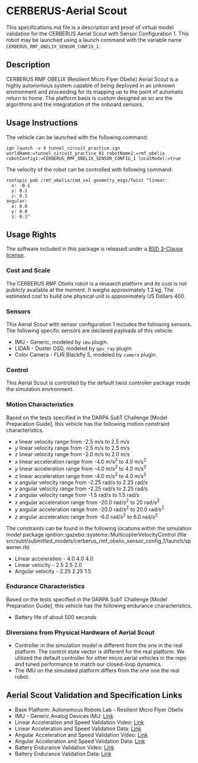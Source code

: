 <!-- This is a Markdown description of a robot model submitted for inclusion in the
DARPA Subterranean Challenge Technology Repository -->

# CERBERUS-Aerial Scout
This specifications.md file is a description and proof of virtual model validation for
the CERBERUS Aerial Scout with Sensor Configuration 1. This robot may be launched using a launch command with the variable name `CERBERUS_RMF_OBELIX_SENSOR_CONFIG_1`.

## Description
CERBERUS RMF OBELIX (Resilient Micro Flyer Obelix) Aerial Scout is a highly autonomous system capable of being deployed in an unknown environment and proceeding for its mapping up to the point of automatic return to home. The platform basis is custom designed as so are the algorithms and the integratation of the onboard sensors.

## Usage Instructions
The vehicle can be launched with the following command:
```
ign launch -v 4 tunnel_circuit_practice.ign worldName:=tunnel_circuit_practice_01 robotName1:=rmf_obelix robotConfig1:=CERBERUS_RMF_OBELIX_SENSOR_CONFIG_1 localModel:=true
```
The velocity of the robot can be controlled with following command:
```
rostopic pub /rmf_obelix/cmd_vel geometry_msgs/Twist "linear:
  x: -0.1
  y: 0.1
  z: 0.1
angular:
  x: 0.0
  y: 0.0
  z: 0.1"
```

## Usage Rights
The software included in this package is released under a [BSD 3-Clause license](LICENSE).


### Cost and Scale
The CERBERUS RMF Obelix robot is a research platform and its cost is not publicly available at the moment.
It weighs approximately 1.3 kg. The estimated cost to build one physical unit is approximately US Dollars 400.

### Sensors
This Aerial Scout with sensor configuration 1 includes the following sensors.
The following specific sensors are declared payloads of this vehicle:
* IMU - Generic, modeled by `imu` plugin.
* LIDAR - Ouster OS0, modeled by `gpu_ray` plugin.
* Color Camera - FLIR Blackfly S, modeled by `camera` plugin.

### Control
This Aerial Scout is controlled by the default twist controller package inside the simulation environment.

### Motion Characteristics
Based on the tests specified in the DARPA SubT Challenge [Model Preparation
Guide], this vehicle has the following motion constraint characteristics.
* _x_ linear velocity range from -2.5 m/s to 2.5 m/s
* _y_ linear velocity range from -2.5 m/s to 2.5 m/s
* _z_ linear velocity range from -2.0 m/s to 2.0 m/s
* _x_ linear acceleration range from -4.0 m/s<sup>2</sup> to 4.0 m/s<sup>2</sup>
* _y_ linear acceleration range from -4.0 m/s<sup>2</sup> to 4.0 m/s<sup>2</sup>
* _z_ linear acceleration range from -4.0 m/s<sup>2</sup> to 4.0 m/s<sup>2</sup>
* _x_ angular velocity range from -2.25 rad/s to 2.25 rad/s
* _y_ angular velocity range from -2.25 rad/s to 2.25 rad/s
* _z_ angular velocity range from -1.5 rad/s to 1.5 rad/s
* _x_ angular acceleration range from -20.0 rad/s<sup>2</sup> to 20 rad/s<sup>2</sup>
* _y_ angular acceleration range from -20.0 rad/s<sup>2</sup> to 20.0 rad/s<sup>2</sup>
* _z_ angular acceleration range from -6.0 rad/s<sup>2</sup> to 6.0 rad/s<sup>2</sup>

The constraints can be found in the following locations within the simulation model
package ignition::gazebo::systems::MulticopterVelocityControl (file src/subt/submitted_models/cerberus_rmf_obelix_sensor_config_1/launch/spawner.rb)
* Linear acceleration - <maximumLinearAcceleration>4.0 4.0 4.0</maximumLinearAcceleration>
* Linear velocity - <maximumLinearVelocity>2.5 2.5 2.0</maximumLinearVelocity>
* Angular velocity - <maximumAngularVelocity>2.25 2.25 1.5</maximumAngularVelocity>

### Endurance Characteristics
Based on the tests specified in the DARPA SubT Challenge [Model Preparation
Guide], this vehicle has the following endurance characteristics.

* Battery life of about 500 seconds

### Diversions from Physical Hardware of Aerial Scout
* Controller in the simulation model is different from the one in the real platform. The control state vector is different for the real platform. We utilized the default controller for other micro aerial vehicles in the repo and tuned performance to match our closed-loop dynamics.
* The IMU on the simulated platform differs from the one one the real robot.

## <a name="validation_links"></a>Aerial Scout Validation and Specification Links
* Base Platform: Autonomous Robots Lab - Resilient Micro Flyer Obelix
* IMU - Generic Analog Devices IMU: [Link](https://www.analog.com/en/parametricsearch/11172#/)
* Linear Acceleration and Speed Validation Video: [Link](https://drive.google.com/file/d/1hep_ti0LY3wNCooUpJh06TTT2gG3RPNn/view?usp=sharing)
* Linear Acceleration and Speed Validation Data: [Link](https://drive.google.com/file/d/1I8nKsqnE6CqWwJkut4WVpc1BPDECNTLL/view?usp=sharing)
* Angular Acceleration and Speed Validation Video: [Link](https://drive.google.com/file/d/1wEF2rkPWH0N_U9Yr5QXQZMPTysrr9y6B/view?usp=sharing)
* Angular Acceleration and Speed Validation Data: [Link](https://drive.google.com/file/d/1sLb_djgq5xFi3PKDqrje2H1CVppl2KKp/view?usp=sharing)
* Battery Endurance Validation Video: [Link](https://drive.google.com/file/d/1Qzbuuz_tl8gtKxU1OBH5mrgaueKcTPmB/view?usp=sharing)
* Battery Endurance Validation Data: [Link](https://drive.google.com/file/d/19VTE4STCADNO1WHdsoeUbEBw_41VDj3y/view?usp=sharing)
